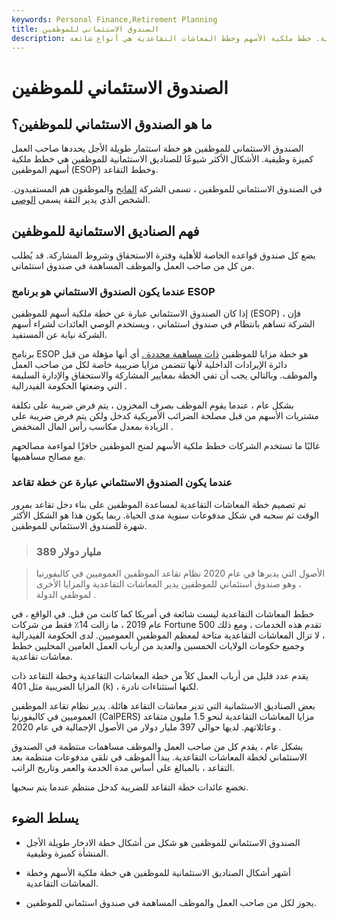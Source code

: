 ```yaml
---
keywords: Personal Finance,Retirement Planning
title: الصندوق الاستئماني للموظفين
description: الصندوق الاستئماني للموظفين هو خطة استثمار طويلة الأجل يحددها صاحب العمل كميزة وظيفية. خطط ملكية الأسهم وخطط المعاشات التقاعدية هي أنواع شائعة.
---
```


# الصندوق الاستئماني للموظفين
## ما هو الصندوق الاستئماني للموظفين؟

الصندوق الاستئماني للموظفين هو خطة استثمار طويلة الأجل يحددها صاحب العمل كميزة وظيفية. الأشكال الأكثر شيوعًا للصناديق الاستئمانية للموظفين هي خطط ملكية أسهم الموظفين (ESOP) وخطط التقاعد.

في الصندوق الاستئماني للموظفين ، تسمى الشركة [المانح](/grantor) والموظفون هم المستفيدون. الشخص الذي يدير الثقة يسمى [الوصي](/trustee).

## فهم الصناديق الاستئمانية للموظفين

يضع كل صندوق قواعده الخاصة للأهلية وفترة الاستحقاق وشروط المشاركة. قد يُطلب من كل من صاحب العمل والموظف المساهمة في صندوق استئماني.

### عندما يكون الصندوق الاستئماني هو برنامج ESOP

إذا كان الصندوق الاستئماني عبارة عن خطة ملكية أسهم للموظفين (ESOP) ، فإن الشركة تساهم بانتظام في صندوق استئماني ، ويستخدم الوصي العائدات لشراء أسهم الشركة نيابة عن المستفيد.

برنامج ESOP هو خطة مزايا للموظفين [ذات مساهمة محددة .](/definedcontributionplan) أي أنها مؤهلة من قبل دائرة الإيرادات الداخلية لأنها تتضمن مزايا ضريبية خاصة لكل من صاحب العمل والموظف. وبالتالي يجب أن تفي الخطة بمعايير المشاركة والاستحقاق والإدارة السليمة التي وضعتها الحكومة الفيدرالية .

بشكل عام ، عندما يقوم الموظف بصرف المخزون ، يتم فرض ضريبة على تكلفة مشتريات الأسهم من قبل مصلحة الضرائب الأمريكية كدخل ولكن يتم فرض ضريبة على الزيادة بمعدل مكاسب رأس المال المنخفض .

غالبًا ما تستخدم الشركات خطط ملكية الأسهم لمنح الموظفين حافزًا لمواءمة مصالحهم مع مصالح مساهميها.

### عندما يكون الصندوق الاستئماني عبارة عن خطة تقاعد

تم تصميم خطة المعاشات التقاعدية لمساعدة الموظفين على بناء دخل تقاعد بمرور الوقت ثم سحبه في شكل مدفوعات سنوية مدى الحياة. ربما يكون هذا هو الشكل الأكثر شهرة للصندوق الاستئماني للموظفين.

> ### 389 مليار دولار

> الأصول التي يديرها في عام 2020 نظام تقاعد الموظفين العموميين في كاليفورنيا ، وهو صندوق استئماني للموظفين يدير المعاشات التقاعدية والمزايا الأخرى لموظفي الدولة .

>

خطط المعاشات التقاعدية ليست شائعة في أمريكا كما كانت من قبل. في الواقع ، في عام 2019 ، ما زالت 14٪ فقط من شركات Fortune 500 تقدم هذه الخدمات ، ومع ذلك ، لا تزال المعاشات التقاعدية متاحة لمعظم الموظفين العموميين. لدى الحكومة الفيدرالية وجميع حكومات الولايات الخمسين والعديد من أرباب العمل العامين المحليين خطط معاشات تقاعدية.

يقدم عدد قليل من أرباب العمل كلاً من خطة المعاشات التقاعدية وخطة التقاعد ذات المزايا الضريبية مثل 401 (k) ، لكنها استثناءات نادرة.

بعض الصناديق الاستئمانية التي تدير معاشات التقاعد هائلة. يدير نظام تقاعد الموظفين العموميين في كاليفورنيا (CalPERS) مزايا المعاشات التقاعدية لنحو 1.5 مليون متقاعد وعائلاتهم. لديها حوالي 397 مليار دولار من الأصول الإجمالية في عام 2020 .

بشكل عام ، يقدم كل من صاحب العمل والموظف مساهمات منتظمة في الصندوق الاستئماني لخطة المعاشات التقاعدية. يبدأ الموظف في تلقي مدفوعات منتظمة بعد التقاعد ، بالمبالغ على أساس مدة الخدمة والعمر وتاريخ الراتب.

تخضع عائدات خطة التقاعد للضريبة كدخل منتظم عندما يتم سحبها.

## يسلط الضوء

- الصندوق الاستئماني للموظفين هو شكل من أشكال خطة الادخار طويلة الأجل المنشأة كميزة وظيفية.

- أشهر أشكال الصناديق الاستئمانية للموظفين هي خطة ملكية الأسهم وخطة المعاشات التقاعدية.

- يجوز لكل من صاحب العمل والموظف المساهمة في صندوق استئماني للموظفين.

